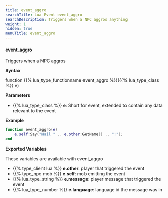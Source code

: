 ```yaml
---
title: event_aggro
searchTitle: Lua Event event_aggro
searchDescription: Triggers when a NPC aggros anything
weight: 1
hidden: true
menuTitle: event_aggro
---
```


#### event_aggro

Triggers when a NPC aggros

**Syntax**

function {{% lua_type_functionname event_aggro %}}({{% lua_type_class %}} e)

**Parameters**

- {{% lua_type_class %}} **e**: Short for event, extended to contain any data relevant to the event

**Example**

```lua
function event_aggro(e)
    e.self:Say("Hail " .. e.other:GetName() .. "!");
end
```

**Exported Variables**

These variables are available with event_aggro
- {{% type_client lua %}} **e.other**: player that triggered the event
- {{% type_npc mob %}} **e.self**: mob emitting the event
- {{% lua_type_string %}} **e.message**: player message that triggered the event
- {{% lua_type_number %}} **e.language**: language id the message was in